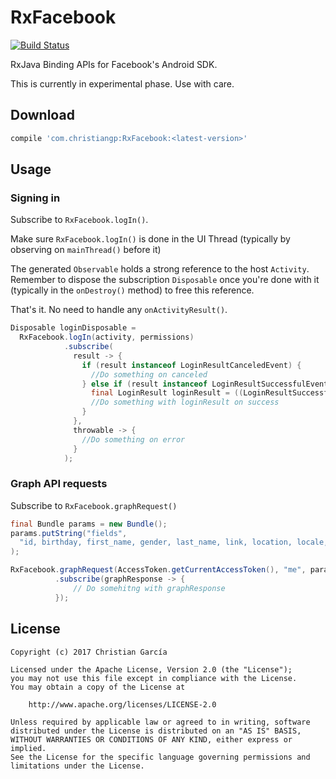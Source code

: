 # RxFacebook
[![Build Status](https://travis-ci.org/ChristianGarcia/RxFacebook.svg?branch=master)](https://travis-ci.org/ChristianGarcia/RxFacebook)

RxJava Binding APIs for Facebook's Android SDK.

This is currently in experimental phase. Use with care.

## Download
```groovy
compile 'com.christiangp:RxFacebook:<latest-version>'
```

## Usage

### Signing in

Subscribe to `RxFacebook.logIn()`.

Make sure `RxFacebook.logIn()` is done in the UI Thread (typically by observing on `mainThread()` before it)

The generated `Observable` holds a strong reference to the host `Activity`. 
Remember to dispose the subscription `Disposable` once you're done with it (typically in the `onDestroy()` method) to free this reference.

That's it. No need to handle any `onActivityResult()`.

```java
Disposable loginDisposable =
  RxFacebook.logIn(activity, permissions)
            .subscribe(
              result -> {
                if (result instanceof LoginResultCanceledEvent) {
                  //Do something on canceled
                } else if (result instanceof LoginResultSuccessfulEvent) {
                  final LoginResult loginResult = ((LoginResultSuccessfulEvent) result).loginResult();
                  //Do something with loginResult on success
                }
              },
              throwable -> {
                //Do something on error
              }
            );
```

### Graph API requests
Subscribe to `RxFacebook.graphRequest()`

```java
final Bundle params = new Bundle();
params.putString("fields", 
  "id, birthday, first_name, gender, last_name, link, location, locale, name, timezone, updated_time, email"
);

RxFacebook.graphRequest(AccessToken.getCurrentAccessToken(), "me", params, HttpMethod.GET)
          .subscribe(graphResponse -> {
              // Do somehitng with graphResponse
          });
```

## License

    Copyright (c) 2017 Christian García
    
    Licensed under the Apache License, Version 2.0 (the "License");
    you may not use this file except in compliance with the License.
    You may obtain a copy of the License at
    
        http://www.apache.org/licenses/LICENSE-2.0
    
    Unless required by applicable law or agreed to in writing, software
    distributed under the License is distributed on an "AS IS" BASIS,
    WITHOUT WARRANTIES OR CONDITIONS OF ANY KIND, either express or implied.
    See the License for the specific language governing permissions and
    limitations under the License.